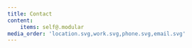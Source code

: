 ```yaml
---
title: Contact
content:
    items: self@.modular
media_order: 'location.svg,work.svg,phone.svg,email.svg'
---
```


